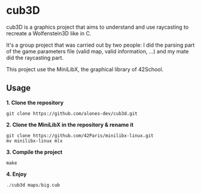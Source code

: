 # cub3D
cub3D is a graphics project that aims to understand and use raycasting to recreate a Wolfenstein3D like in C.

It's a group project that was carried out by two people: I did the parsing part of the game parameters file (valid map, valid information, ...) and my mate did the raycasting part.

This project use the MiniLibX, the graphical library of 42School.

## Usage
**1. Clone the repository**
```
git clone https://github.com/alones-dev/cub3d.git
```
**2. Clone the MiniLibX in the repository & rename it**
```
git clone https://github.com/42Paris/minilibx-linux.git
mv minilibx-linux mlx
```
**3. Compile the project**
```
make
```
**4. Enjoy**
```c
./cub3d maps/big.cub
```

